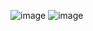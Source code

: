 ![image](https://github.com/user-attachments/assets/94bb0797-95a6-417c-8dbf-348c1a0cb659)
![image](https://github.com/user-attachments/assets/348282ad-baa0-4f11-aa0a-fcd5811c4133)
